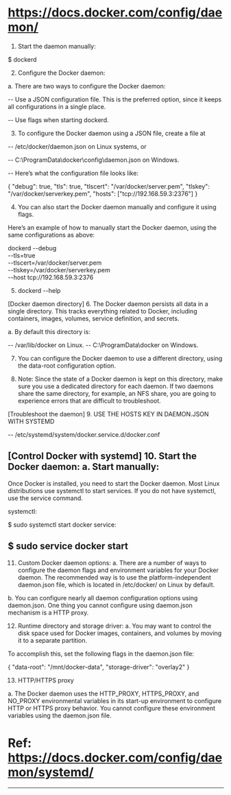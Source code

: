 # https://docs.docker.com/config/daemon/

1. Start the daemon manually: 

$ dockerd


2. Configure the Docker daemon:

a. There are two ways to configure the Docker daemon:

-- Use a JSON configuration file. This is the preferred option, since it keeps all configurations in a single place.

-- Use flags when starting dockerd.

3. To configure the Docker daemon using a JSON file, create a file at

-- /etc/docker/daemon.json on Linux systems, or

-- C:\ProgramData\docker\config\daemon.json on Windows.

-- Here’s what the configuration file looks like:

{
  "debug": true,
  "tls": true,
  "tlscert": "/var/docker/server.pem",
  "tlskey": "/var/docker/serverkey.pem",
  "hosts": ["tcp://192.168.59.3:2376"]
}


4. You can also start the Docker daemon manually and configure it using flags.

Here’s an example of how to manually start the Docker daemon, using the same configurations as above:

dockerd --debug \
  --tls=true \
  --tlscert=/var/docker/server.pem \
  --tlskey=/var/docker/serverkey.pem \
  --host tcp://192.168.59.3:2376

5. dockerd --help

[Docker daemon directory]
6. The Docker daemon persists all data in a single directory. This tracks everything related to Docker, including containers, images, volumes, service definition, and secrets.

a. By default this directory is:

-- /var/lib/docker on Linux.
-- C:\ProgramData\docker on Windows.

7. You can configure the Docker daemon to use a different directory, using the data-root configuration option.

8. Note: 
Since the state of a Docker daemon is kept on this directory, make sure you use a dedicated directory for each daemon. If two daemons share the same directory, for example, an NFS share, you are going to experience errors that are difficult to troubleshoot.

[Troubleshoot the daemon]
9. USE THE HOSTS KEY IN DAEMON.JSON WITH SYSTEMD

-- /etc/systemd/system/docker.service.d/docker.conf

[Control Docker with systemd]
10. Start the Docker daemon:
a. Start manually: 
--
Once Docker is installed, you need to start the Docker daemon. Most Linux distributions use systemctl to start services. If you do not have systemctl, use the service command.

systemctl:

$ sudo systemctl start docker
service:

$ sudo service docker start
--

11. Custom Docker daemon options:
a. There are a number of ways to configure the daemon flags and environment variables for your Docker daemon. The recommended way is to use the platform-independent daemon.json file, which is located in /etc/docker/ on Linux by default. 

b. You can configure nearly all daemon configuration options using daemon.json. One thing you cannot configure using daemon.json mechanism is a HTTP proxy.

12. Runtime directory and storage driver:
a. You may want to control the disk space used for Docker images, containers, and volumes by moving it to a separate partition.

To accomplish this, set the following flags in the daemon.json file:

{
    "data-root": "/mnt/docker-data",
    "storage-driver": "overlay2"
}

13. HTTP/HTTPS proxy

a. The Docker daemon uses the HTTP_PROXY, HTTPS_PROXY, and NO_PROXY environmental variables in its start-up environment to configure HTTP or HTTPS proxy behavior. You cannot configure these environment variables using the daemon.json file.

# Ref: https://docs.docker.com/config/daemon/systemd/

--------



